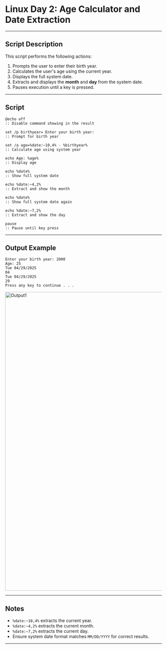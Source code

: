 
# Linux Day 2: Age Calculator and Date Extraction

---

## Script Description

This script performs the following actions:

1. Prompts the user to enter their birth year.
2. Calculates the user's age using the current year.
3. Displays the full system date.
4. Extracts and displays the **month** and **day** from the system date.
5. Pauses execution until a key is pressed.

---

## Script

```batch
@echo off
:: Disable command showing in the result

set /p birthyear= Enter your birth year: 
:: Prompt for birth year

set /a age=%date:~10,4% - %birthyear% 
:: Calculate age using system year

echo Age: %age%
:: Display age

echo %date%
:: Show full system date

echo %date:~4,2%
:: Extract and show the month

echo %date%
:: Show full system date again

echo %date:~7,2%
:: Extract and show the day

pause
:: Pause until key press
```

---

## Output Example

```
Enter your birth year: 2000
Age: 25
Tue 04/29/2025
04
Tue 04/29/2025
29
Press any key to continue . . .
```
<img width="959" alt="Output1" src="https://github.com/user-attachments/assets/50217fb7-f98f-47c6-bc62-12e6cc377101" />

---

## Notes

- `%date:~10,4%` extracts the current year.
- `%date:~4,2%` extracts the current month.
- `%date:~7,2%` extracts the current day.
- Ensure system date format matches `MM/DD/YYYY` for correct results.

---
